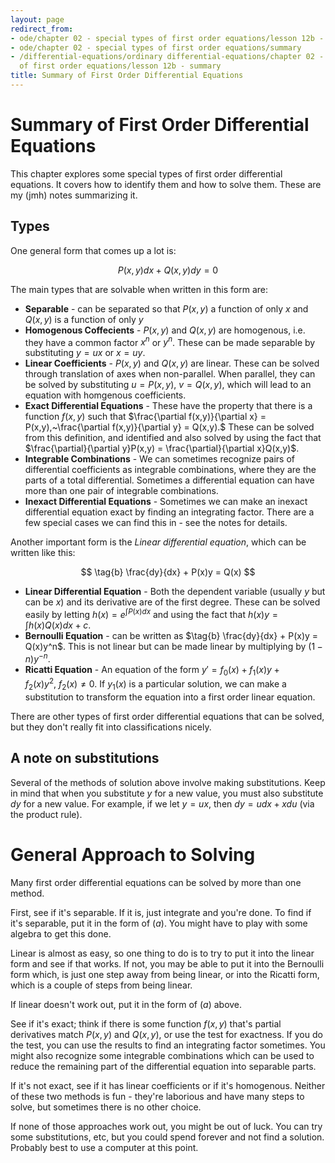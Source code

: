 ```yaml
---
layout: page
redirect_from:
- ode/chapter 02 - special types of first order equations/lesson 12b - summary
- ode/chapter 02 - special types of first order equations/summary
- /differential-equations/ordinary differential-equations/chapter 02 - special types
  of first order equations/lesson 12b - summary
title: Summary of First Order Differential Equations
---
```


# Summary of First Order Differential Equations

This chapter explores some special types of first order differential equations. It covers how to identify them and how to solve them. These are my (jmh) notes summarizing it.


## Types 
One general form that comes up a lot is:

$$ \tag{a} P(x,y)dx + Q(x,y)dy = 0 $$

The main types that are solvable when written in this form are:

* **Separable** - can be separated so that $P(x,y)$ a function of only $x$ and $Q(x,y)$ is a function of only $y$
* **Homogenous Coffecients** - $P(x,y)$ and $Q(x,y)$ are homogenous, i.e. they have a common factor $x^n$ or $y^n$. These can be made separable by substituting $y = ux$ or $x = uy$.
* **Linear Coefficients** - $P(x,y)$ and $Q(x,y)$ are linear. These can be solved through translation of axes when non-parallel. When parallel, they can be solved by substituting $u = P(x,y),~v = Q(x,y)$, which will lead to an equation with homgenous coefficients.
* **Exact Differential Equations** - These have the property that there is a function $f(x,y)$ such that $\frac{\partial f(x,y)}{\partial x} = P(x,y),~\frac{\partial f(x,y)}{\partial y} = Q(x,y).$ These can be solved from this definition, and identified and also solved by using the fact that $\frac{\partial}{\partial y}P(x,y) = \frac{\partial}{\partial x}Q(x,y)$.
* **Integrable Combinations** - We can sometimes recognize pairs of differential coefficients as integrable combinations, where they are the parts of a total differential. Sometimes a differential equation can have more than one pair of integrable combinations.
* **Inexact Differential Equations** - Sometimes we can make an inexact differential equation exact by finding an integrating factor. There are a few special cases we can find this in - see the notes for details.

Another important form is the *Linear differential equation*, which can be written like this:

$$ \tag{b} \frac{dy}{dx} + P(x)y = Q(x) $$

* **Linear Differential Equation** - Both the dependent variable (usually $y$ but can be $x$) and its derivative are of the first degree. These can be solved easily by letting $h(x) = e^{\int{P(x)}dx}$ and using the fact that $h(x)y = \int{h(x)Q(x)}dx + c$.
* **Bernoulli Equation** - can be written as $\tag{b} \frac{dy}{dx} + P(x)y = Q(x)y^n$. This is not linear but can be made linear by multiplying by $(1-n)y^{-n}$.
* **Ricatti Equation** - An equation of the form $y' = f_0(x) + f_1(x)y + f_2(x)y^2,~f_2(x) \neq 0$. If $y_1(x)$ is a particular solution, we can make a substitution to transform the equation into a first order linear equation.

There are other types of first order differential equations that can be solved, but they don't really fit into classifications nicely.

## A note on substitutions
Several of the methods of solution above involve making substitutions. Keep in mind that when you substitute $y$ for a new value, you must also substitute $dy$ for a new value. For example, if we let $y = ux$, then $dy = udx + xdu$ (via the product rule).

# General Approach to Solving
Many first order differential equations can be solved by more than one method.

First, see if it's separable. If it is, just integrate and you're done. To find if it's separable, put it in the form of $(a)$. You might have to play with some algebra to get this done.

Linear is almost as easy, so one thing to do is to try to put it into the linear form and see if that works. If not, you may be able to put it into the Bernoulli form which, is just one step away from being linear, or into the Ricatti form, which is a couple of steps from being linear.

If linear doesn't work out, put it in the form of $(a)$ above.

See if it's exact; think if there is some function $f(x,y)$ that's partial derivatives match $P(x,y)$ and $Q(x,y)$, or use the test for exactness. If you do the test, you can use the results to find an integrating factor sometimes. You might also recognize some integrable combinations which can be used to reduce the remaining part of the differential equation into separable parts.

If it's not exact, see if it has linear coefficients or if it's homogenous. Neither of these two methods is fun - they're laborious and have many steps to solve, but sometimes there is no other choice.

If none of those approaches work out, you might be out of luck. You can try some substitutions, etc, but you could spend forever and not find a solution. Probably best to use a computer at this point.